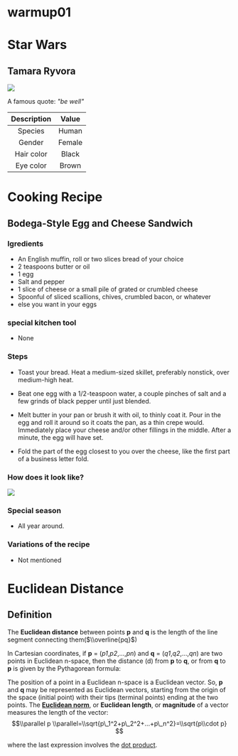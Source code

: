 warmup01
================

Star Wars
=========

Tamara Ryvora
-------------

![](https://vignette.wikia.nocookie.net/starwars/images/5/55/Tam_Resistance.png/revision/latest/scale-to-width-down/325?cb=20190101033429)

A famous quote: *"be well"*

| Description |  Value |
|:-----------:|:------:|
|   Species   |  Human |
|    Gender   | Female |
|  Hair color |  Black |
|  Eye color  |  Brown |

Cooking Recipe
==============

Bodega-Style Egg and Cheese Sandwich
------------------------------------

### Igredients

-   An English muffin, roll or two slices bread of your choice
-   2 teaspoons butter or oil
-   1 egg
-   Salt and pepper
-   1 slice of cheese or a small pile of grated or crumbled cheese
-   Spoonful of sliced scallions, chives, crumbled bacon, or whatever
-   else you want in your eggs

### special kitchen tool

-   None

### Steps

-   Toast your bread. Heat a medium-sized skillet, preferably nonstick, over medium-high heat.

-   Beat one egg with a 1/2-teaspoon water, a couple pinches of salt and a few grinds of black pepper until just blended.

-   Melt butter in your pan or brush it with oil, to thinly coat it. Pour in the egg and roll it around so it coats the pan, as a thin crepe would. Immediately place your cheese and/or other fillings in the middle. After a minute, the egg will have set.

-   Fold the part of the egg closest to you over the cheese, like the first part of a business letter fold.

### How does it look like?

![](https://farm8.staticflickr.com/7885/46117128725_b434e25c19_z.jpg)

### Special season

-   All year around.

### Variations of the recipe

-   Not mentioned

Euclidean Distance
==================

Definition
----------

The **Euclidean distance** between points **p** and **q** is the length of the line segment connecting them($\\overline{pq}$)

In Cartesian coordinates, if **p** = (*p1*,*p2*,...,*pn*) and **q** = (*q1*,*q2*,...,*qn*) are two points in Euclidean n-space, then the distance (d) from **p** to **q**, or from **q** to **p** is given by the Pythagorean formula:

The position of a point in a Euclidean n-space is a Euclidean vector. So, **p** and **q** may be represented as Euclidean vectors, starting from the origin of the space (initial point) with their tips (terminal points) ending at the two points. The [**Euclidean norm**](https://en.wikipedia.org/wiki/Norm_(mathematics)#Euclidean_norm), or **Euclidean length**, or **magnitude** of a vector measures the length of the vector:
$$\\parallel p \\parallel=\\sqrt{p\_1^2+p\_2^2+...+p\_n^2}=\\sqrt{p\\cdot p} $$

where the last expression involves the [dot product](https://en.wikipedia.org/wiki/Dot_product).
